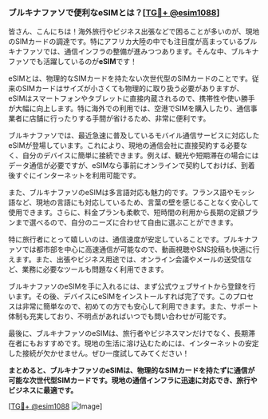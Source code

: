 ### ブルキナファソで便利なeSIMとは？[[TG💪+ @esim1088](https://t.me/s/esim1088)]

皆さん、こんにちは！海外旅行やビジネス出張などで困ることが多いのが、現地のSIMカードの調達です。特にアフリカ大陸の中でも注目度が高まっているブルキナファソでは、通信インフラの整備が進みつつあります。そんな中、ブルキナファソでも活躍しているのが**eSIM**です！

eSIMとは、物理的なSIMカードを持たない次世代型のSIMカードのことです。従来のSIMカードはサイズが小さくても物理的に取り扱う必要がありますが、eSIMはスマートフォンやタブレットに直接内蔵されるので、携帯性や使い勝手が大幅に向上します。特に海外での利用では、空港でSIMを購入したり、通信事業者に店舗に行ったりする手間が省けるため、非常に便利です。

ブルキナファソでは、最近急速に普及しているモバイル通信サービスに対応したeSIMが登場しています。これにより、現地の通信会社に直接契約する必要なく、自分のデバイスに簡単に接続できます。例えば、観光や短期滞在の場合にはデータ通信が必要ですが、eSIMなら事前にオンラインで契約しておけば、到着後すぐにインターネットを利用可能です。

また、ブルキナファソのeSIMは多言語対応も魅力的です。フランス語やモッシ語など、現地の言語にも対応しているため、言葉の壁を感じることなく安心して使用できます。さらに、料金プランも柔軟で、短時間の利用から長期の定額プランまで選べるので、自分のニーズに合わせて自由に選ぶことができます。

特に旅行者にとって嬉しいのは、通信速度が安定していることです。ブルキナファソでは都市部を中心に高速通信が可能なので、動画視聴やSNS投稿も快適に行えます。また、出張やビジネス用途では、オンライン会議やメールの送受信など、業務に必要なツールも問題なく利用できます。

ブルキナファソのeSIMを手に入れるには、まず公式ウェブサイトから登録を行います。その後、デバイスにeSIMをインストールすれば完了です。このプロセスは非常に簡単なので、初めての方でも安心して利用できます。また、サポート体制も充実しており、不明点があればいつでも問い合わせが可能です。

最後に、ブルキナファソのeSIMは、旅行者やビジネスマンだけでなく、長期滞在者にもおすすめです。現地の生活に溶け込むためには、インターネットの安定した接続が欠かせません。ぜひ一度試してみてください！

**まとめると、ブルキナファソのeSIMは、物理的なSIMカードを持たずに通信が可能な次世代型SIMカードです。現地の通信インフラに迅速に対応でき、旅行やビジネスに最適です。**

[[TG💪+ @esim1088](https://t.me/s/esim1088) ![Image](https://i.postimg.cc/Y0z9fWf4/image.png)]